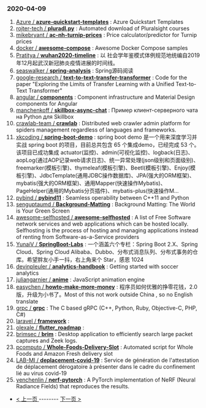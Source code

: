 ### 2020-04-09 
1. [
        Azure /
**azure-quickstart-templates**](https://github.com/Azure/azure-quickstart-templates) : Azure Quickstart Templates
1. [
        rojter-tech /
**pluradl.py**](https://github.com/rojter-tech/pluradl.py) : Automated download of Pluralsight courses
1. [
        mikebryant /
**ac-nh-turnip-prices**](https://github.com/mikebryant/ac-nh-turnip-prices) : Price calculator/predictor for Turnip prices
1. [
        docker /
**awesome-compose**](https://github.com/docker/awesome-compose) : Awesome Docker Compose samples
1. [
        Pratitya /
**wuhan2020-timeline**](https://github.com/Pratitya/wuhan2020-timeline) : 以 社会学年鉴模式体例规范地统编自2019年12月起武汉新冠肺炎疫情进展的时间线。
1. [
        seaswalker /
**spring-analysis**](https://github.com/seaswalker/spring-analysis) : Spring源码阅读
1. [
        google-research /
**text-to-text-transfer-transformer**](https://github.com/google-research/text-to-text-transfer-transformer) : Code for the paper "Exploring the Limits of Transfer Learning with a Unified Text-to-Text Transformer"
1. [
        angular /
**components**](https://github.com/angular/components) : Component infrastructure and Material Design components for Angular
1. [
        manchenkoff /
**skillbox-async-chat**](https://github.com/manchenkoff/skillbox-async-chat) : Пример клиент-серверного чата на Python для Skillbox
1. [
        crawlab-team /
**crawlab**](https://github.com/crawlab-team/crawlab) : Distributed web crawler admin platform for spiders management regardless of languages and frameworks.
1. [
        xkcoding /
**spring-boot-demo**](https://github.com/xkcoding/spring-boot-demo) : spring boot demo 是一个用来深度学习并实战 spring boot 的项目，目前总共包含 65 个集成demo，已经完成 53 个。 该项目已成功集成 actuator(监控)、admin(可视化监控)、logback(日志)、aopLog(通过AOP记录web请求日志)、统一异常处理(json级别和页面级别)、freemarker(模板引擎)、thymeleaf(模板引擎)、Beetl(模板引擎)、Enjoy(模板引擎)、JdbcTemplate(通用JDBC操作数据库)、JPA(强大的ORM框架)、mybatis(强大的ORM框架)、通用Mapper(快速操作Mybatis)、PageHelper(通用的Mybatis分页插件)、mybatis-plus(快速操作M…
1. [
        pybind /
**pybind11**](https://github.com/pybind/pybind11) : Seamless operability between C++11 and Python
1. [
        senguptaumd /
**Background-Matting**](https://github.com/senguptaumd/Background-Matting) : Background Matting: The World is Your Green Screen
1. [
        awesome-selfhosted /
**awesome-selfhosted**](https://github.com/awesome-selfhosted/awesome-selfhosted) : A list of Free Software network services and web applications which can be hosted locally. Selfhosting is the process of hosting and managing applications instead of renting from Software-as-a-Service providers
1. [
        YunaiV /
**SpringBoot-Labs**](https://github.com/YunaiV/SpringBoot-Labs) : 一个涵盖六个专栏：Spring Boot 2.X、Spring Cloud、Spring Cloud Alibaba、Dubbo、分布式消息队列、分布式事务的仓库。希望胖友小手一抖，右上角来个 Star，感恩 1024
1. [
        devinpleuler /
**analytics-handbook**](https://github.com/devinpleuler/analytics-handbook) : Getting started with soccer analytics
1. [
        juliangarnier /
**anime**](https://github.com/juliangarnier/anime) : JavaScript animation engine
1. [
        easychen /
**howto-make-more-money**](https://github.com/easychen/howto-make-more-money) : 程序员如何优雅的挣零花钱，2.0版，升级为小书了。Most of this not work outside China , so no English translate
1. [
        grpc /
**grpc**](https://github.com/grpc/grpc) : The C based gRPC (C++, Python, Ruby, Objective-C, PHP, C#)
1. [
        laravel /
**framework**](https://github.com/laravel/framework) : 
1. [
        olexale /
**flutter_roadmap**](https://github.com/olexale/flutter_roadmap) : 
1. [
        brimsec /
**brim**](https://github.com/brimsec/brim) : Desktop application to efficiently search large packet captures and Zeek logs.
1. [
        pcomputo /
**Whole-Foods-Delivery-Slot**](https://github.com/pcomputo/Whole-Foods-Delivery-Slot) : Automated script for Whole Foods and Amazon Fresh delivery slot
1. [
        LAB-MI /
**deplacement-covid-19**](https://github.com/LAB-MI/deplacement-covid-19) : Service de génération de l'attestation de déplacement dérogatoire à présenter dans le cadre du confinement lié au virus covid-19
1. [
        yenchenlin /
**nerf-pytorch**](https://github.com/yenchenlin/nerf-pytorch) : A PyTorch implementation of NeRF (Neural Radiance Fields) that reproduces the results. 

- [ < 上一页 ](https://github.com/able8/github-trending-daily-record/blob/master/2020-04-08.md) -------- [ 下一页 > ](https://github.com/able8/github-trending-daily-record/blob/master/2020-04-10.md)